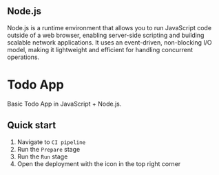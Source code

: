 ## Node.js

Node.js is a runtime environment that allows you to run JavaScript code outside of a web browser, enabling server-side scripting and building scalable network applications. It uses an event-driven, non-blocking I/O model, making it lightweight and efficient for handling concurrent operations.

# Todo App

Basic Todo App in JavaScript + Node.js.

## Quick start

1. Navigate to `CI pipeline` 
2. Run the `Prepare` stage
3. Run the `Run` stage
4. Open the deployment with the icon in the top right corner 
